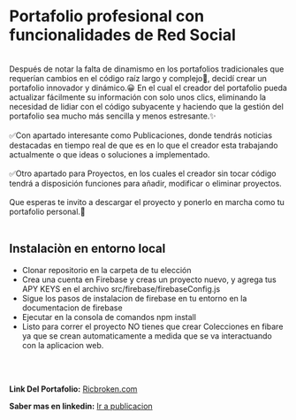 # **Portafolio profesional con funcionalidades de Red Social**
<br>
Después de notar la falta de dinamismo en los portafolios tradicionales que requerían cambios en el código raíz largo y complejo🙁, decidí crear un portafolio innovador y dinámico.😀 En el cual el creador del portafolio pueda actualizar fácilmente su información con solo unos clics, eliminando la necesidad de lidiar con el código subyacente y haciendo que la gestión del portafolio sea mucho más sencilla y menos estresante.✨
<br>
<br>
✅Con apartado interesante como Publicaciones, donde tendrás noticias destacadas en tiempo real de que es en lo que el creador esta trabajando actualmente o que ideas o soluciones a implementado.
<br>
<br>
✅Otro apartado para Proyectos, en los cuales el creador sin tocar código tendrá a disposición funciones para añadir, modificar o eliminar proyectos.
<br>
<br>
Que esperas te invito a descargar el proyecto y ponerlo en marcha como tu portafolio personal.🎯
<br>
<br>

## **Instalaciòn en entorno local**


* Clonar repositorio en la carpeta de tu elección
* Crea una cuenta en Firebase y creas un proyecto nuevo, y agrega tus APY KEYS en el archivo src/firebase/firebaseConfig.js
* Sigue los pasos de instalacion de firebase en tu entorno en la documentacion de firebase
* Ejecutar en la consola de comandos npm install
* Listo para correr el proyecto NO tienes que crear Colecciones en fibare ya que se crean automaticamente a medida que se va interactuando con la aplicacion web.
<br>
<br>

**Link Del Portafolio:** [Ricbroken.com](<https://www.rickbroken.com/>)
<br>

**Saber mas en linkedin:** [Ir a publicacion](<https://www.linkedin.com/posts/rick-broken_reactjs-portafolio-activity-7112157733469974530-0Vyj?utm_source=share&utm_medium=member_desktop>)


